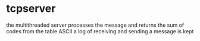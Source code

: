 # tcpserver
the multithreaded server processes the message and returns the sum of codes from the table ASCII
a log of receiving and sending a message is kept 
